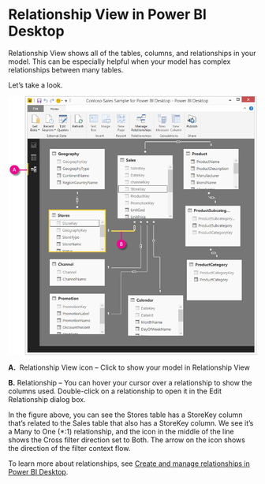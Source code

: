 ﻿<properties 
   pageTitle="Relationship View in Power BI Desktop"
   description="Relationship View in Power BI Desktop"
   services="powerbi" 
   documentationCenter="" 
   authors="pcw3187" 
   manager="mblythe" 
   editor=""
   tags=""/>
 
<tags
   ms.service="powerbi"
   ms.devlang="NA"
   ms.topic="article"
   ms.tgt_pltfrm="NA"
   ms.workload="powerbi"
   ms.date="10/14/2015"
   ms.author="v-pawrig"/>
# Relationship View in Power BI Desktop

Relationship View shows all of the tables, columns, and relationships in your model. This can be especially helpful when your model has complex relationships between many tables.

Let’s take a look.

![](media/powerbi-desktop-relationship-view/RelationshipView_FullScreen.png)

**A.**  Relationship View icon – Click to show your model in Relationship View

**B.** Relationship – You can hover your cursor over a relationship to show the columns used. Double-click on a relationship to open it in the Edit Relationship dialog box.  

In the figure above, you can see the Stores table has a StoreKey column that’s related to the Sales table that also has a StoreKey column. We see it’s a Many to One (\*:1) relationship, and the icon in the middle of the line shows the Cross filter direction set to Both. The arrow on the icon shows the direction of the filter context flow.

To learn more about relationships, see [Create and manage relationships in Power BI Desktop](powerbi-desktop-create-and-manage-relationships.md).

